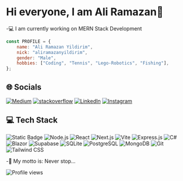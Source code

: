 # Hi everyone, I am Ali Ramazan👋

-💻 I am currently working on MERN Stack Development

```javascript
const PROFILE = {
    name: "Ali Ramazan Yildirim",
    nick: "aliramazanyildirim",
    gender: "Male",
    hobbies: ["Coding", "Tennis", "Lego-Robotics", "Fishing"],
};
```

## 🌐 Socials

[![Medium](https://img.shields.io/badge/Medium-%25?style=plastic&logo=medium&logoColor=white&color=black)](https://medium.com/@aliramazanyildirim) [![stackoverflow](https://img.shields.io/badge/stackoverflow-%25?style=plastic&logo=stackoverflow&logoColor=white&color=%23F58025)](https://stackoverflow.com/users/18198206/aliramazanyildirim) [![LinkedIn](https://img.shields.io/badge/LinkedIn-%25?style=plastic&logo=linkedin&logoColor=white&color=%23004088)](https://de.linkedin.com/in/ali-ramazan-yildirim) [![Instagram](https://img.shields.io/badge/Instagram-%25?style=plastic&logo=instagram&logoColor=white&color=%23FF0069)](https://instagram.com/aliramazanyildirim)

## 💻 Tech Stack

![Static Badge](https://img.shields.io/badge/JavaScript-%25?style=plastic&logo=JavaScript&logoColor=black&color=%23F7DF1E) ![Node.js](https://img.shields.io/badge/Node.js-%25?style=plastic&logo=nodedotjs&logoColor=white&color=%235FA04E) ![React](https://img.shields.io/badge/React-%25?style=plastic&logo=react&logoColor=black&color=%2361DAFB) ![Next.js](https://img.shields.io/badge/Next.js-%25?style=plastic&logo=next.js&logoColor=white&color=%23000000) ![Vite](https://img.shields.io/badge/Vite-%25?style=plastic&logo=vite&logoColor=%23FFDB00&color=%23646CFF) ![Express.js](https://img.shields.io/badge/Express.js-%25?style=plastic&logo=express&logoColor=white&color=%23000000) ![C#](https://img.shields.io/badge/C%23-%25?style=plastic&logo=c%23&logoColor=white&color=%23663399) ![Blazor](https://img.shields.io/badge/Blazor-%25?style=plastic&logo=blazor&logoColor=white&color=%23512BD4) ![Supabase](https://img.shields.io/badge/Supabase-%25?style=plastic&logo=supabase&logoColor=black) ![SQLite](https://img.shields.io/badge/SQLite-%25?style=plastic&logo=sqlite&color=%23003B57) ![PostgreSQL](https://img.shields.io/badge/PostgreSQL-%25?style=plastic&logo=postgresql&logoColor=white&color=%234169E1) ![MongoDB](https://img.shields.io/badge/MongoDB-%25?style=plastic&logo=mongodb&logoColor=white&color=%2347A248) ![Git](https://img.shields.io/badge/Git-%25?style=plastic&logo=git&logoColor=white&color=%23F05032) ![Tailwind CSS](https://img.shields.io/badge/Tailwind%20CSS-%25?style=plastic&logo=tailwindcss&logoColor=white&color=%2306B6D4)

-🔭 My motto is: Never stop...

![Profile views](https://komarev.com/ghpvc/?username=AliRamazanYildirim&label=Profile%20views&color=0e75b6&style=flat)
